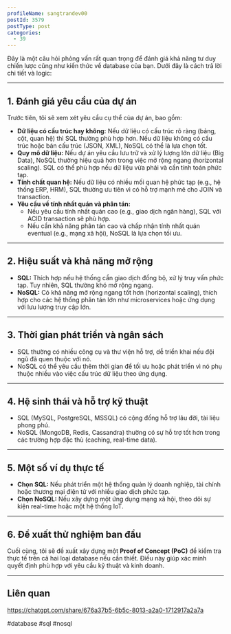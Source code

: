 ```yaml
---
profileName: sangtrandev00
postId: 3579
postType: post
categories:
  - 39
---
```

Đây là một câu hỏi phỏng vấn rất quan trọng để đánh giá khả năng tư duy chiến lược cũng như kiến thức về database của bạn. Dưới đây là cách trả lời chi tiết và logic:

---

## **1. Đánh giá yêu cầu của dự án**  
Trước tiên, tôi sẽ xem xét yêu cầu cụ thể của dự án, bao gồm:

- **Dữ liệu có cấu trúc hay không:** Nếu dữ liệu có cấu trúc rõ ràng (bảng, cột, quan hệ) thì SQL thường phù hợp hơn. Nếu dữ liệu không có cấu trúc hoặc bán cấu trúc (JSON, XML), NoSQL có thể là lựa chọn tốt.
- **Quy mô dữ liệu:** Nếu dự án yêu cầu lưu trữ và xử lý lượng lớn dữ liệu (Big Data), NoSQL thường hiệu quả hơn trong việc mở rộng ngang (horizontal scaling). SQL có thể phù hợp nếu dữ liệu vừa phải và cần tính toán phức tạp.
- **Tính chất quan hệ:** Nếu dữ liệu có nhiều mối quan hệ phức tạp (e.g., hệ thống ERP, HRM), SQL thường ưu tiên vì có hỗ trợ mạnh mẽ cho JOIN và transaction.
- **Yêu cầu về tính nhất quán và phân tán:**
    - Nếu yêu cầu tính nhất quán cao (e.g., giao dịch ngân hàng), SQL với ACID transaction sẽ phù hợp.
    - Nếu cần khả năng phân tán cao và chấp nhận tính nhất quán eventual (e.g., mạng xã hội), NoSQL là lựa chọn tối ưu.

---

## **2. Hiệu suất và khả năng mở rộng**

- **SQL:** Thích hợp nếu hệ thống cần giao dịch đồng bộ, xử lý truy vấn phức tạp. Tuy nhiên, SQL thường khó mở rộng ngang.
- **NoSQL:** Có khả năng mở rộng ngang tốt hơn (horizontal scaling), thích hợp cho các hệ thống phân tán lớn như microservices hoặc ứng dụng với lưu lượng truy cập lớn.

---

## **3. Thời gian phát triển và ngân sách**

- SQL thường có nhiều công cụ và thư viện hỗ trợ, dễ triển khai nếu đội ngũ đã quen thuộc với nó.
- NoSQL có thể yêu cầu thêm thời gian để tối ưu hoặc phát triển vì nó phụ thuộc nhiều vào việc cấu trúc dữ liệu theo ứng dụng.

---

## **4. Hệ sinh thái và hỗ trợ kỹ thuật**

- SQL (MySQL, PostgreSQL, MSSQL) có cộng đồng hỗ trợ lâu đời, tài liệu phong phú.
- NoSQL (MongoDB, Redis, Cassandra) thường có sự hỗ trợ tốt hơn trong các trường hợp đặc thù (caching, real-time data).

---

## **5. Một số ví dụ thực tế**

- **Chọn SQL:** Nếu phát triển một hệ thống quản lý doanh nghiệp, tài chính hoặc thương mại điện tử với nhiều giao dịch phức tạp.
- **Chọn NoSQL:** Nếu xây dựng một ứng dụng mạng xã hội, theo dõi sự kiện real-time hoặc một hệ thống IoT.

---

## **6. Đề xuất thử nghiệm ban đầu**  
Cuối cùng, tôi sẽ đề xuất xây dựng một **Proof of Concept (PoC)** để kiểm tra thực tế trên cả hai loại database nếu cần thiết. Điều này giúp xác minh quyết định phù hợp với yêu cầu kỹ thuật và kinh doanh.


---
## Liên quan


https://chatgpt.com/share/676a37b5-6b5c-8013-a2a0-1712917a2a7a

#database #sql #nosql